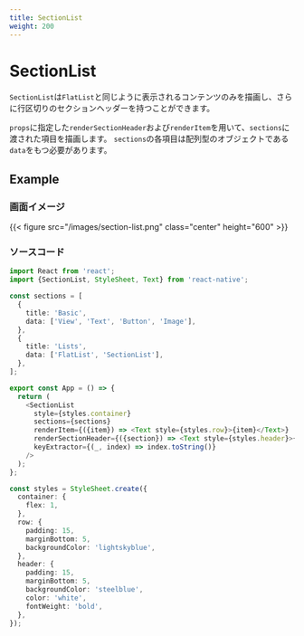 ```yaml
---
title: SectionList
weight: 200
---
```

# SectionList

`SectionList`は`FlatList`と同じように表示されるコンテンツのみを描画し、さらに行区切りのセクションヘッダーを持つことができます。

`props`に指定した`renderSectionHeader`および`renderItem`を用いて、`sections`に渡された項目を描画します。
`sections`の各項目は配列型のオブジェクトである`data`をもつ必要があります。

## Example

### 画面イメージ

{{< figure src="/images/section-list.png" class="center" height="600" >}}

### ソースコード

```typescript
import React from 'react';
import {SectionList, StyleSheet, Text} from 'react-native';

const sections = [
  {
    title: 'Basic',
    data: ['View', 'Text', 'Button', 'Image'],
  },
  {
    title: 'Lists',
    data: ['FlatList', 'SectionList'],
  },
];

export const App = () => {
  return (
    <SectionList
      style={styles.container}
      sections={sections}
      renderItem={({item}) => <Text style={styles.row}>{item}</Text>}
      renderSectionHeader={({section}) => <Text style={styles.header}>{section.title}</Text>}
      keyExtractor={(_, index) => index.toString()}
    />
  );
};

const styles = StyleSheet.create({
  container: {
    flex: 1,
  },
  row: {
    padding: 15,
    marginBottom: 5,
    backgroundColor: 'lightskyblue',
  },
  header: {
    padding: 15,
    marginBottom: 5,
    backgroundColor: 'steelblue',
    color: 'white',
    fontWeight: 'bold',
  },
});
```
